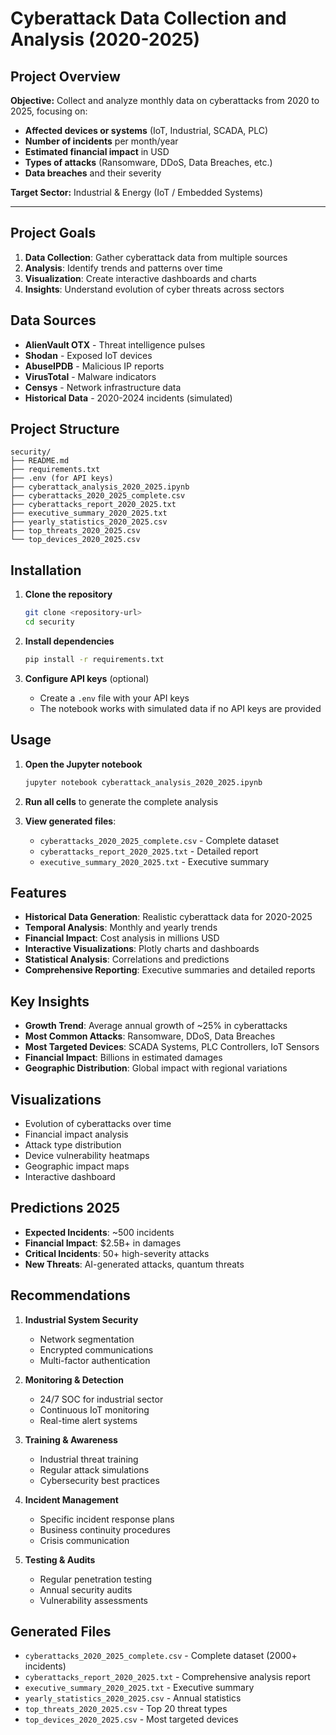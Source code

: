 #  Cyberattack Data Collection and Analysis (2020-2025)

##  Project Overview

**Objective:** Collect and analyze monthly data on cyberattacks from 2020 to 2025, focusing on:

- **Affected devices or systems** (IoT, Industrial, SCADA, PLC)
- **Number of incidents** per month/year
- **Estimated financial impact** in USD
- **Types of attacks** (Ransomware, DDoS, Data Breaches, etc.)
- **Data breaches** and their severity

**Target Sector:** Industrial & Energy (IoT / Embedded Systems)


---

##  Project Goals

1. **Data Collection**: Gather cyberattack data from multiple sources
2. **Analysis**: Identify trends and patterns over time
3. **Visualization**: Create interactive dashboards and charts
4. **Insights**: Understand evolution of cyber threats across sectors

##  Data Sources

- **AlienVault OTX** - Threat intelligence pulses
- **Shodan** - Exposed IoT devices
- **AbuseIPDB** - Malicious IP reports
- **VirusTotal** - Malware indicators
- **Censys** - Network infrastructure data
- **Historical Data** - 2020-2024 incidents (simulated)

##  Project Structure

```
security/
├── README.md
├── requirements.txt
├── .env (for API keys)
├── cyberattack_analysis_2020_2025.ipynb
├── cyberattacks_2020_2025_complete.csv
├── cyberattacks_report_2020_2025.txt
├── executive_summary_2020_2025.txt
├── yearly_statistics_2020_2025.csv
├── top_threats_2020_2025.csv
└── top_devices_2020_2025.csv
```

##  Installation

1. **Clone the repository**
   ```bash
   git clone <repository-url>
   cd security
   ```

2. **Install dependencies**
   ```bash
   pip install -r requirements.txt
   ```

3. **Configure API keys** (optional)
   - Create a `.env` file with your API keys
   - The notebook works with simulated data if no API keys are provided

##  Usage

1. **Open the Jupyter notebook**
   ```bash
   jupyter notebook cyberattack_analysis_2020_2025.ipynb
   ```

2. **Run all cells** to generate the complete analysis

3. **View generated files**:
   - `cyberattacks_2020_2025_complete.csv` - Complete dataset
   - `cyberattacks_report_2020_2025.txt` - Detailed report
   - `executive_summary_2020_2025.txt` - Executive summary

##  Features

- **Historical Data Generation**: Realistic cyberattack data for 2020-2025
- **Temporal Analysis**: Monthly and yearly trends
- **Financial Impact**: Cost analysis in millions USD
- **Interactive Visualizations**: Plotly charts and dashboards
- **Statistical Analysis**: Correlations and predictions
- **Comprehensive Reporting**: Executive summaries and detailed reports

##  Key Insights

- **Growth Trend**: Average annual growth of ~25% in cyberattacks
- **Most Common Attacks**: Ransomware, DDoS, Data Breaches
- **Most Targeted Devices**: SCADA Systems, PLC Controllers, IoT Sensors
- **Financial Impact**: Billions in estimated damages
- **Geographic Distribution**: Global impact with regional variations

##  Visualizations

- Evolution of cyberattacks over time
- Financial impact analysis
- Attack type distribution
- Device vulnerability heatmaps
- Geographic impact maps
- Interactive dashboard

##  Predictions 2025

- **Expected Incidents**: ~500 incidents
- **Financial Impact**: $2.5B+ in damages
- **Critical Incidents**: 50+ high-severity attacks
- **New Threats**: AI-generated attacks, quantum threats

##  Recommendations

1. **Industrial System Security**
   - Network segmentation
   - Encrypted communications
   - Multi-factor authentication

2. **Monitoring & Detection**
   - 24/7 SOC for industrial sector
   - Continuous IoT monitoring
   - Real-time alert systems

3. **Training & Awareness**
   - Industrial threat training
   - Regular attack simulations
   - Cybersecurity best practices

4. **Incident Management**
   - Specific incident response plans
   - Business continuity procedures
   - Crisis communication

5. **Testing & Audits**
   - Regular penetration testing
   - Annual security audits
   - Vulnerability assessments

##  Generated Files

- `cyberattacks_2020_2025_complete.csv` - Complete dataset (2000+ incidents)
- `cyberattacks_report_2020_2025.txt` - Comprehensive analysis report
- `executive_summary_2020_2025.txt` - Executive summary
- `yearly_statistics_2020_2025.csv` - Annual statistics
- `top_threats_2020_2025.csv` - Top 20 threat types
- `top_devices_2020_2025.csv` - Most targeted devices


